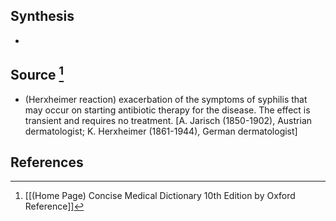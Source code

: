 ## Synthesis
- 
## Source [^1]
- (Herxheimer reaction) exacerbation of the symptoms of syphilis that may occur on starting antibiotic therapy for the disease. The effect is transient and requires no treatment. \[A. Jarisch (1850-1902), Austrian dermatologist; K. Herxheimer (1861-1944), German dermatologist]
## References

[^1]: [[(Home Page) Concise Medical Dictionary 10th Edition by Oxford Reference]]